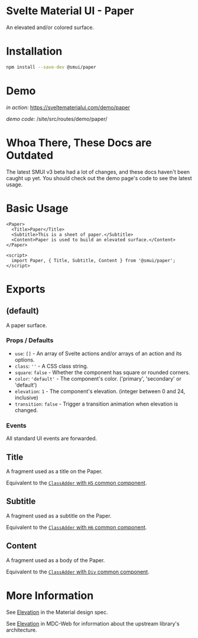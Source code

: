 # Svelte Material UI - Paper

An elevated and/or colored surface.

# Installation

```sh
npm install --save-dev @smui/paper
```

# Demo

_in action:_ https://sveltematerialui.com/demo/paper

_demo code:_ /site/src/routes/demo/paper/

# Whoa There, These Docs are Outdated

The latest SMUI v3 beta had a lot of changes, and these docs haven't been caught up yet. You should check out the demo page's code to see the latest usage.

# Basic Usage

```svelte
<Paper>
  <Title>Paper</Title>
  <Subtitle>This is a sheet of paper.</Subtitle>
  <Content>Paper is used to build an elevated surface.</Content>
</Paper>

<script>
  import Paper, { Title, Subtitle, Content } from '@smui/paper';
</script>
```

# Exports

## (default)

A paper surface.

### Props / Defaults

- `use`: `[]` - An array of Svelte actions and/or arrays of an action and its options.
- `class`: `''` - A CSS class string.
- `square`: `false` - Whether the component has square or rounded corners.
- `color`: `'default'` - The component's color. ('primary', 'secondary' or 'default')
- `elevation`: `1` - The component's elevation. (integer between 0 and 24, inclusive)
- `transition`: `false` - Trigger a transition animation when elevation is changed.

### Events

All standard UI events are forwarded.

## Title

A fragment used as a title on the Paper.

Equivalent to the [`ClassAdder` with `H5` common component](/packages/common/README.md#classaddersvelte).

## Subtitle

A fragment used as a subtitle on the Paper.

Equivalent to the [`ClassAdder` with `H6` common component](/packages/common/README.md#classaddersvelte).

## Content

A fragment used as a body of the Paper.

Equivalent to the [`ClassAdder` with `Div` common component](/packages/common/README.md#classaddersvelte).

# More Information

See [Elevation](https://material.io/design/environment/elevation.html) in the Material design spec.

See [Elevation](https://github.com/material-components/material-components-web/tree/v10.0.0/packages/mdc-elevation) in MDC-Web for information about the upstream library's architecture.
